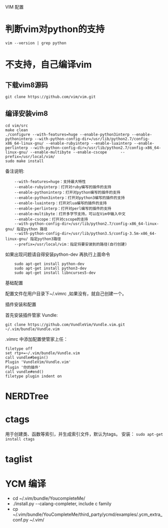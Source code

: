 VIM 配置

# 判断vim对python的支持
`vim --version | grep python`

# 不支持，自己编译vim
## 下载vim8源码

`git clone https://github.com/vim/vim.git`

## 编译安装vim8

```
cd vim/src
make clean
./configure --with-features=huge --enable-python3interp --enable-pythoninterp --with-python-config-dir=/usr/lib/python2.7/config-x86_64-linux-gnu/ --enable-rubyinterp --enable-luainterp --enable-perlinterp --with-python-config-dir=/usr/lib/python2.7/config-x86_64-linux-gnu/ --enable-multibyte --enable-cscope      --prefix=/usr/local/vim/
sudo make install
```
备注说明:
```
    --with-features=huge：支持最大特性
    --enable-rubyinterp：打开对ruby编写的插件的支持
    --enable-pythoninterp：打开对python编写的插件的支持
    --enable-python3interp：打开对python3编写的插件的支持
    --enable-luainterp：打开对lua编写的插件的支持
    --enable-perlinterp：打开对perl编写的插件的支持
    --enable-multibyte：打开多字节支持，可以在Vim中输入中文
    --enable-cscope：打开对cscope的支持
    --with-python-config-dir=/usr/lib/python2.7/config-x86_64-linux-gnu/ 指定python 路径
    --with-python-config-dir=/usr/lib/python3.5/config-3.5m-x86_64-linux-gnu/ 指定python3路径
    --prefix=/usr/local/vim：指定将要安装到的路径(自行创建)
```

如果出现问题请自得安装python-dev 再执行上面命令
```
    sudo apt-get install python-dev
    sudo apt-get install python3-dev
    sudo apt-get install libncurses5-dev
```

基础配置

配置文件在用户目录下~/.vimrc ,如果没有，就自己创建一个。


插件安装和配置

首先安装插件管家 Vundle:
```
git clone https://github.com/VundleVim/Vundle.vim.git ~/.vim/bundle/Vundle.vim
```
.vimrc 中添加配置使管家上任：
```
filetype off
set rtp+=~/.vim/bundle/Vundle.vim
call vundle#begin()
Plugin 'VundleVim/Vundle.vim'
Plugin '你的插件'
call vundle#end()
filetype plugin indent on
```
# NERDTree

# ctags
用于创建类、函数等索引，并生成索引文件，默认为tags。
安装：
`sudo apt-get install ctags`

# taglist

# YCM 编译

- cd ~/.vim/bundle/YoucompleteMe/
- ./install.py --calang-completer, include c family
- cp ~/.vim/bundle/YouCompleteMe/third_party/ycmd/examples/.ycm_extra_conf.py ~/.vim/
